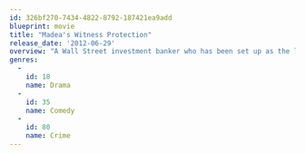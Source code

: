 ```yaml
---
id: 326bf270-7434-4822-8792-187421ea9add
blueprint: movie
title: "Madea's Witness Protection"
release_date: '2012-06-29'
overview: "A Wall Street investment banker who has been set up as the linchpin of his company's mob-backed Ponzi scheme is relocated with his family to Aunt Madea's southern home."
genres:
  -
    id: 18
    name: Drama
  -
    id: 35
    name: Comedy
  -
    id: 80
    name: Crime
---
```

